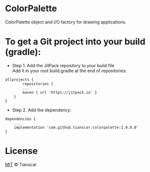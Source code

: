 # ColorPalette
ColorPalette object and I/O factory for drawing applications.

# To get a Git project into your build (gradle):

* Step 1. Add the JitPack repository to your build file<br/>
Add it in your root build.gradle at the end of repositories:<br/>
```
allprojects {
        repositories {
		...
		maven { url 'https://jitpack.io' }
	}
}
```

* Step 2. Add the dependency:<br/>
```
dependencies {
	...
	implementation 'com.github.tianscar:colorpalette:1.0.0.0'
}
```

# License
[MIT](https://github.com/Tianscar/ColorPalette/blob/master/LICENSE) © Tianscar
